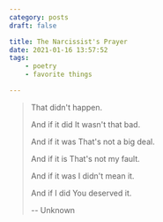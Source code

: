 ```yaml
---
category: posts
draft: false

title: The Narcissist's Prayer
date: 2021-01-16 13:57:52
tags:
    - poetry
    - favorite things

---
```


> That didn't happen.
>
> And if it did
> It wasn't that bad.
>
> And if it was
> That's not a big deal.
>
> And if it is
> That's not my fault.
>
> And if it was
> I didn't mean it.
>
> And if I did
> You deserved it.
>
> -- Unknown

